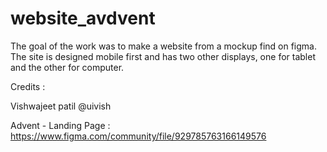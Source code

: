 # website_avdvent

The goal of the work was to make a website from a mockup find on figma. 
The site is designed mobile first and has two other displays, one for tablet and the other for computer.






Credits :

Vishwajeet patil 
@uivish

Advent - Landing Page : 
https://www.figma.com/community/file/929785763166149576
